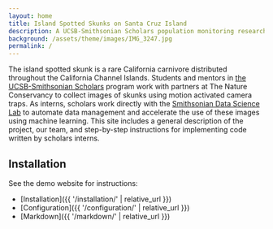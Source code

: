 ```yaml
---
layout: home
title: Island Spotted Skunks on Santa Cruz Island
description: A UCSB-Smithsonian Scholars population monitoring research project
background: /assets/theme/images/IMG_3247.jpg
permalink: /
---
```


The island spotted skunk is a rare California carnivore distributed throughout the California Channel Islands. Students and mentors in [the UCSB-Smithsonian Scholars](https://oep.ucsb.edu/programs/smithsonian-scholars-program) program work with partners at The Nature Conservancy to collect images of skunks using motion activated camera traps. As interns, scholars work directly with the [Smithsonian Data Science Lab](https://datascience.si.edu/) to automate data management and accelerate the use of these images using machine learning. This site includes a general description of the project, our team, and step-by-step instructions for implementing code written by scholars interns.

## Installation

See the demo website for instructions:

- [Installation]({{ '/installation/' | relative_url }})
- [Configuration]({{ '/configuration/' | relative_url }})
- [Markdown]({{ '/markdown/' | relative_url }})
